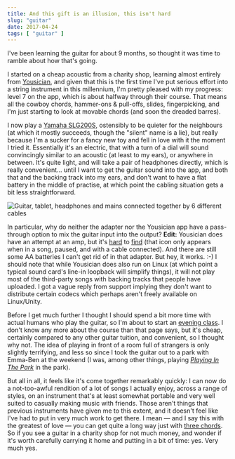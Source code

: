 ```yaml
---
title: And this gift is an illusion, this isn't hard
slug: "guitar"
date: 2017-04-24
tags: [ "guitar" ]
---
```


I've been learning the guitar for about 9 months, so thought it was time to ramble about how that's going.

<!--more-->

I started on a cheap acoustic from a charity shop, learning almost entirely from [Yousician](https://yousician.com/), and given that this is the first time I've put serious effort into a string instrument in this millennium, I'm pretty pleased with my progress: level 7 on the app, which is about halfway through their course. That means all the cowboy chords, hammer-ons & pull-offs, slides, fingerpicking, and I'm just starting to look at movable chords (and soon the dreaded barres).

I now play a [Yamaha SLG200S](https://uk.yamaha.com/en/products/musical_instruments/guitars_basses/silent_guitar/slg200_series/index.html), ostensibly to be quieter for the neighbours (at which it mostly succeeds, though the "silent" name is a lie), but really because I'm a sucker for a fancy new toy and fell in love with it the moment I tried it. Essentially it's an electric, that with a turn of a dial will sound convincingly similar to an acoustic (at least to my ears), or anywhere in between. It's quite light, and will take a pair of headphones directly, which is really convenient... until I want to get the guitar sound into the app, and both that and the backing track into my ears, and don't want to have a flat battery in the middle of practise, at which point the cabling situation gets a bit less straightforward.

![Guitar, tablet, headphones and mains connected together by 6 different cables](/images/guitar-cables.png)

In particular, why do neither the adapter nor the Yousician app have a pass-through option to mix the guitar input into the output? **Edit:** Yousician does have an attempt at an amp, but it's [hard](/images/screenshot_20170426-082814.png) to [find](/images/screenshot_20170426-082822.png) (that icon only appears when in a song, paused, and with a cable connected). And there are still some AA batteries I can't get rid of in that adapter. But hey, it works. :-) I should note that while Yousician does also run on Linux (at which point a typical sound card's line-in loopback will simplify things), it will not play most of the third-party songs with backing tracks that people have uploaded. I got a vague reply from support implying they don't want to distribute certain codecs which perhaps aren't freely available on Linux/Unity.

Before I get much further I thought I should spend a bit more time with actual humans who play the guitar, so I'm about to start an [evening class](http://www.abingdon-witney.ac.uk/course/?code=PCXM339P&title=Guitar+-+improvers). I don't know any more about the course than that page says, but it's cheap, certainly compared to any other guitar tuition, and convenient, so I thought why not. The idea of playing in front of a room full of strangers is only slightly terrifying, and less so since I took the guitar out to a park with Emma-Ben at the weekend (I was, among other things, playing [*Playing In The Park*](https://www.youtube.com/watch?v=kGmsvG4lQtY) in the park).

But all in all, it feels like it's come together remarkably quickly: I can now do a not-too-awful rendition of a lot of songs I actually enjoy, across a range of styles, on an instrument that's at least somewhat portable and very well suited to casually making music with friends. Those aren't things that previous instruments have given me to this extent, and it doesn't feel like I've had to put in very much work to get there. I mean — and I say this with the greatest of love — you can get quite a long way just with [three chords](https://www.youtube.com/watch?v=nNtI_67O8us). So if you see a guitar in a charity shop for not much money, and wonder if it's worth carefully carrying it home and putting in a bit of time: yes. Very much yes.
